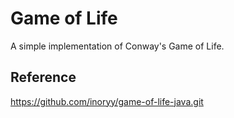 Game of Life
==
A simple implementation of Conway's Game of Life.

## Reference
https://github.com/inoryy/game-of-life-java.git
